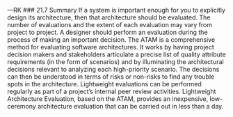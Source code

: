 —RK ### 21.7 Summary If a system is important enough for you to explicitly design its architecture, then that architecture should be evaluated. The number of evaluations and the extent of each evaluation may vary from project to project. A designer should perform an evaluation during the process of making an important decision. The ATAM is a comprehensive method for evaluating software architectures. It works by having project decision makers and stakeholders articulate a precise list of quality attribute requirements (in the form of scenarios) and by illuminating the architectural decisions relevant to analyzing each high-priority scenario. The decisions can then be understood in terms of risks or non-risks to find any trouble spots in the architecture. Lightweight evaluations can be performed regularly as part of a project’s internal peer review activities. Lightweight Architecture Evaluation, based on the ATAM, provides an inexpensive, low-ceremony architecture evaluation that can be carried out in less than a day.